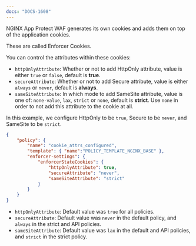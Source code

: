 ```yaml
---
docs: "DOCS-1608"
---
```


NGINX App Protect WAF generates its own cookies and adds them on top of the application cookies.

These are called Enforcer Cookies.

You can control the attributes within these cookies:

* `httpOnlyAttribute`: Whether or not to add HttpOnly attribute, value is either `true` or `false`, default is **true**.
* `secureAttribute`: Whether or not to add Secure attribute, value is either `always` or `never`, default is **always**.
* `sameSiteAttribute`: In which mode to add SameSite attribute, value is one of: `none-value`, `lax`, `strict` or `none`, default is **strict**. Use `none` in order to not add this attribute to the cookie at all.

In this example, we configure HttpOnly to be `true`, Secure to be `never`, and SameSite to be `strict`.

```json
{
    "policy": {
        "name": "cookie_attrs_configured",
        "template": { "name":"POLICY_TEMPLATE_NGINX_BASE" },
        "enforcer-settings": {
            "enforcerStateCookies": {
                "httpOnlyAttribute": true,
                "secureAttribute": "never",
                "sameSiteAttribute": "strict"
            }
        }
    }
}
```

* `httpOnlyAttribute`: Default value was `true` for all policies.
* `secureAttribute`: Default value was `never` in the default policy, and `always` in the strict and API policies.
* `sameSiteAttribute`: Default value was `lax` in the default and API policies, and `strict` in the strict policy.